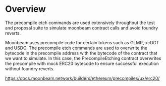# Overview

The precompile etch commands are used extensively throughout the test and
proposal suite to simulate moonbeam contract calls and avoid foundry reverts.

Moonbeam uses precompile code for certain tokens such as GLMR, xcDOT and USDC.
The precompile etch commands are used to overwrite the bytecode in the
precompile address with the bytecode of the contract that we want to simulate.
In this case, the PrecompileEtching contract overwrites the precompile with mock
ERC20 bytecode to ensure successful execution without foundry reverts.

https://docs.moonbeam.network/builders/ethereum/precompiles/ux/erc20/
